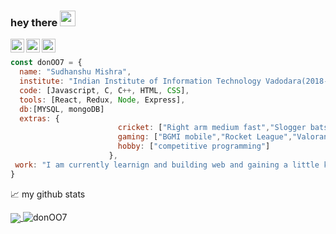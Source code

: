 ### hey there <img src="https://media.giphy.com/media/hvRJCLFzcasrR4ia7z/giphy.gif" width="25px">    
<a href="https://discordapp.com/users/don007#0642/">
  <img align="left" alt="Sudhanshu's discord" width="22px" src="https://raw.githubusercontent.com/peterthehan/peterthehan/master/assets/discord.svg" />
</a>
<a href="https://twitter.com/Sudhans98891978">
  <img align="left" alt="SudhanshuMishra | Twitter" width="22px" src="https://raw.githubusercontent.com/peterthehan/peterthehan/master/assets/twitter.svg" />
</a>
<a href="https://www.linkedin.com/in/sudhanshu-mishra-34a429166/">
  <img align="left" alt="Abhishek's LinkedIN" width="22px" src="https://raw.githubusercontent.com/peterthehan/peterthehan/master/assets/linkedin.svg" />
</a>
<br>


```javascript
const donOO7 = {
  name: "Sudhanshu Mishra",
  institute: "Indian Institute of Information Technology Vadodara(2018-22)", 
  code: [Javascript, C, C++, HTML, CSS],
  tools: [React, Redux, Node, Express],
  db:[MYSQL, mongoDB]
  extras: {
                        cricket: ["Right arm medium fast","Slogger batsman"],
                        gaming: ["BGMI mobile","Rocket League","Valorant","CS-GO","Krunker","other offline games"],
                        hobby: ["competitive programming"]
                      },
 work: "I am currently learnign and building web and gaining a little knowledge about ethereum works"
}
```





<!-- 
### This is Sudhanshu Mishra 😎, 3rd year undergraduate at IIIT Vadodara 💻...
😃 I am a frontend developer, learning to be a full stack dev ✔. </br> 
🎁 I use Javascript for web and C++ for Competitive Programming. </br> 
🎮 Other than Programming , I like to play PC and mobile games, and Cricket too 🏏 -->
                                                                                                                                                                    
<!-- ![Sudhanshu’s GitHub stats](https://github-readme-stats.vercel.app/api?username=donOO7&theme=synthwave&show_icons=true&count_private=true “Sudhanshu’s GitHub Stats”)
![Top Langs](https://github-readme-stats.vercel.app/api/top-langs/?username=donOO7&theme=synthwave “Sudhanshu’s Top Languages Card”)

<a href=”https://www.linkedin.com/in/sudhanshu-mishra-34a429166/"> ![alt text](https://img.shields.io/badge/-LinkedIn-0e76a8?style=plastic&logo=linkedIn)</a> 
                                                                 
                                                                 
<a href=”https://www.instagram.com/smishra007123/">![alt text](https://img.shields.io/badge/-Instagram-833AB4?style=plastic&logo=Instagram)</a> -->



📈 my github stats


<a href="https://github.com/donOO7/donOO7">
  <img align="center" src="https://github-readme-stats.vercel.app/api/top-langs/?username=donOO7&title_color=ffffff&text_color=c9cacc&icon_color=2bbc8a&bg_color=1d1f21&langs_count=3" />
</a>

 <img src="https://github-readme-stats.vercel.app/api?username=donOO7&show_icons=true&theme=gotham" alt="donOO7" />


